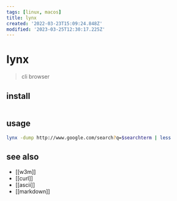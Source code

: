 ```yaml
---
tags: [linux, macos]
title: lynx
created: '2022-03-23T15:09:24.848Z'
modified: '2023-03-25T12:30:17.225Z'
---
```


# lynx

> cli browser

## install

```sh

```

## usage

```sh
lynx -dump http://www.google.com/search?q=$searchterm | less
```

## see also

- [[w3m]]
- [[curl]]
- [[ascii]]
- [[markdown]]
